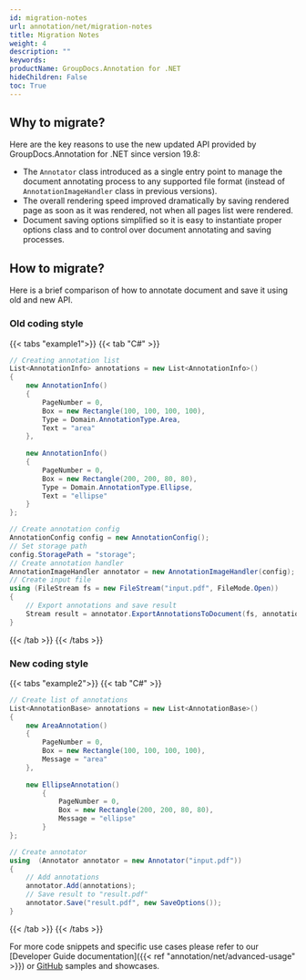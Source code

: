 ```yaml
---
id: migration-notes
url: annotation/net/migration-notes
title: Migration Notes
weight: 4
description: ""
keywords: 
productName: GroupDocs.Annotation for .NET
hideChildren: False
toc: True
---
```


## Why to migrate?

Here are the key reasons to use the new updated API provided by GroupDocs.Annotation for .NET since version 19.8:
*   The `Annotator` class introduced as a single entry point to manage the document annotating process to any supported file format (instead of `AnnotationImageHandler` class in previous versions).
*   The overall rendering speed improved dramatically by saving rendered page as soon as it was rendered, not when all pages list were rendered.
*   Document saving options simplified so it is easy to instantiate proper options class and to control over document annotating and saving processes.

## How to migrate?
Here is a brief comparison of how to annotate document and save it using old and new API.

### Old coding style

{{< tabs "example1">}}
{{< tab "C#" >}} 
```csharp
// Creating annotation list
List<AnnotationInfo> annotations = new List<AnnotationInfo>()
{
    new AnnotationInfo()
    {
        PageNumber = 0,
        Box = new Rectangle(100, 100, 100, 100),
        Type = Domain.AnnotationType.Area,
        Text = "area"
    },
                
    new AnnotationInfo()
    {
        PageNumber = 0,
        Box = new Rectangle(200, 200, 80, 80),
        Type = Domain.AnnotationType.Ellipse,
        Text = "ellipse"
    }
};

// Create annotation config
AnnotationConfig config = new AnnotationConfig();
// Set storage path
config.StoragePath = "storage";
// Create annotation handler
AnnotationImageHandler annotator = new AnnotationImageHandler(config);
// Create input file
using (FileStream fs = new FileStream("input.pdf", FileMode.Open))
{
    // Export annotations and save result
    Stream result = annotator.ExportAnnotationsToDocument(fs, annotations);
}
```
{{< /tab >}}
{{< /tabs >}}

### New coding style

{{< tabs "example2">}}
{{< tab "C#" >}} 
```csharp
// Create list of annotations
List<AnnotationBase> annotations = new List<AnnotationBase>()
{
    new AreaAnnotation()
    {
        PageNumber = 0,
        Box = new Rectangle(100, 100, 100, 100),
        Message = "area"
    },
                
    new EllipseAnnotation()
        {
            PageNumber = 0,
            Box = new Rectangle(200, 200, 80, 80),
            Message = "ellipse"
        }
};

// Create annotator
using  (Annotator annotator = new Annotator("input.pdf"))
{
    // Add annotations
    annotator.Add(annotations);
    // Save result to "result.pdf"
    annotator.Save("result.pdf", new SaveOptions());
}
```
{{< /tab >}}
{{< /tabs >}}
  
For more code snippets and specific use cases please refer to our [Developer Guide documentation]({{< ref "annotation/net/advanced-usage" >}}) or [GitHub](https://github.com/groupdocs-annotation/GroupDocs.Annotation-for-.NET) samples and showcases.
